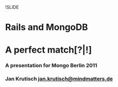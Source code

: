 !SLIDE 
# Rails and MongoDB #
# A perfect match[?|!]
### A presentation for Mongo Berlin 2011 ###
### Jan Krutisch <jan.krutisch@mindmatters.de> ###

